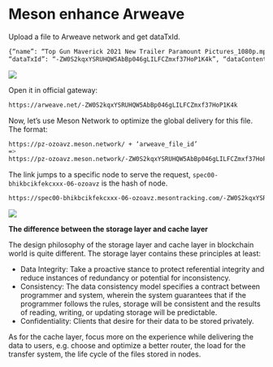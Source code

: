 # Meson enhance Arweave

Upload a file to Arweave network and get dataTxId.

```bash
{“name”: “Top Gun Maverick 2021 New Trailer Paramount Pictures_1080p.mp4”, “size”: 27433229, “lastModifiedDate”: 1624960183753,
“dataTxId”: “-ZW0S2kqxYSRUHQW5AbBp046gLILFCZmxf37HoP1K4k”, “dataContentType”: “video/mp4”}
```

![](https://cdn.jsdelivr.net/gh/daqnext/meson-docs/src/images/using/meson-enhance-arweave-01.png)

Open it in official gateway:

```bash
https://arweave.net/-ZW0S2kqxYSRUHQW5AbBp046gLILFCZmxf37HoP1K4k
```

Now, let’s use Meson Network to optimize the global delivery for this file. The format:

```bash
https://pz-ozoavz.meson.network/ + ‘arweave_file_id’
=>
https://pz-ozoavz.meson.network/-ZW0S2kqxYSRUHQW5AbBp046gLILFCZmxf37HoP1K4k
```

The link jumps to a specific node to serve the request, `spec00-bhikbcikfekcxxx-06-ozoavz` is the hash of node.

```bash
https://spec00-bhikbcikfekcxxx-06-ozoavz.mesontracking.com/-ZW0S2kqxYSRUHQW5AbBp046gLILFCZmxf37HoP1K4k_m_access_key_wbvsdzxdzf
```

![](https://cdn.jsdelivr.net/gh/daqnext/meson-docs/src/images/using/meson-enhance-arweave-04.png)

**The difference between the storage layer and cache layer**

The design philosophy of the storage layer and cache layer in blockchain world is quite different. The storage layer contains these principles at least:

- Data Integrity: Take a proactive stance to protect referential integrity and reduce instances of redundancy or potential for inconsistency.
- Consistency: The data consistency model specifies a contract between programmer and system, wherein the system guarantees that if the programmer follows the rules, storage will be consistent and the results of reading, writing, or updating storage will be predictable.
- Confidentiality: Clients that desire for their data to be stored privately.

As for the cache layer, focus more on the experience while delivering the data to users, e.g. choose and optimize a better router, the load for the transfer system, the life cycle of the files stored in nodes.